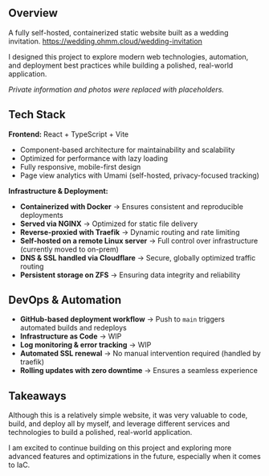 ## Overview

A fully self-hosted, containerized static website built as a wedding invitation. https://wedding.ohmm.cloud/wedding-invitation

I designed this project to explore modern web technologies, automation, and deployment best practices while building a polished, real-world application.

_Private information and photos were replaced with placeholders._

## Tech Stack

**Frontend:** React + TypeScript + Vite

- Component-based architecture for maintainability and scalability
- Optimized for performance with lazy loading
- Fully responsive, mobile-first design
- Page view analytics with Umami (self-hosted, privacy-focused tracking)

**Infrastructure & Deployment:**

- **Containerized with Docker** → Ensures consistent and reproducible deployments
- **Served via NGINX** → Optimized for static file delivery
- **Reverse-proxied with Traefik** → Dynamic routing and rate limiting
- **Self-hosted on a remote Linux server** → Full control over infrastructure (currently moved to on-prem)
- **DNS & SSL handled via Cloudflare** → Secure, globally optimized traffic routing
- **Persistent storage on ZFS** → Ensuring data integrity and reliability

## DevOps & Automation

- **GitHub-based deployment workflow** → Push to `main` triggers automated builds and redeploys
- **Infrastructure as Code** → WIP
- **Log monitoring & error tracking** → WIP
- **Automated SSL renewal** → No manual intervention required (handled by traefik)
- **Rolling updates with zero downtime** → Ensures a seamless experience

## Takeaways

Although this is a relatively simple website, it was very valuable to code, build, and deploy all by myself, and leverage different services and technologies to build a polished, real-world application.

I am excited to continue building on this project and exploring more advanced features and optimizations in the future, especially when it comes to IaC.
